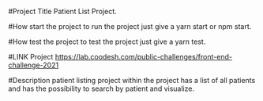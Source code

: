 #Project Title
Patient List Project.

#How start the project
to run the project just give a yarn start or npm start.

#How test the project
to test the project just give a yarn test.

#LINK Project
https://lab.coodesh.com/public-challenges/front-end-challenge-2021

#Description
patient listing project within the project has a list of all patients and has the possibility to search by patient and visualize.